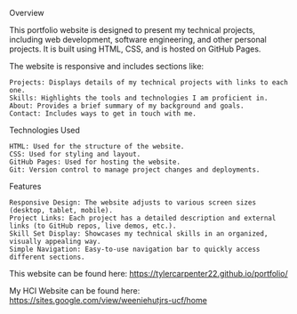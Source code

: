 Overview

This portfolio website is designed to present my technical projects, including web development, software engineering, and other personal projects. It is built using HTML, CSS, and is hosted on GitHub Pages.

The website is responsive and includes sections like:

    Projects: Displays details of my technical projects with links to each one.
    Skills: Highlights the tools and technologies I am proficient in.
    About: Provides a brief summary of my background and goals.
    Contact: Includes ways to get in touch with me.

Technologies Used

    HTML: Used for the structure of the website.
    CSS: Used for styling and layout.
    GitHub Pages: Used for hosting the website.
    Git: Version control to manage project changes and deployments.

Features

    Responsive Design: The website adjusts to various screen sizes (desktop, tablet, mobile).
    Project Links: Each project has a detailed description and external links (to GitHub repos, live demos, etc.).
    Skill Set Display: Showcases my technical skills in an organized, visually appealing way.
    Simple Navigation: Easy-to-use navigation bar to quickly access different sections.

This website can be found here:
https://tylercarpenter22.github.io/portfolio/

My HCI Website can be found here:
https://sites.google.com/view/weeniehutjrs-ucf/home
